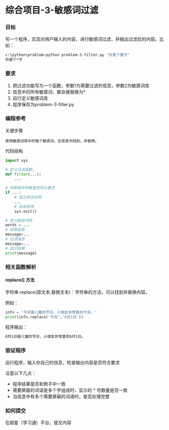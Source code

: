 # 综合项目-3-敏感词过滤

### 目标
写一个程序，实现对用户输入的内容，进行敏感词过滤，并输出过滤后的内容。比如：
```sh
c:\python\problem>python problem-3-filter.py "你是个傻子"
你是个*子
```

### 要求
1. 把过滤功能写为一个函数，参数1为需要过滤的信息，参数2为敏感词库
2. 信息中的所有敏感词，都会被替换为*
3. 自行定义敏感词库
4. 程序保存为problem-3-filter.py

### 编程参考
关键步骤
```
使用敏感词库中的每个敏感词，在信息中找到，并替换。
```
代码结构
```python
import sys

# 定义过滤函数。
def filter(...):
    ...

# 判断程序参数是否符合要求
if ...:
    # 显示用法说明
    ...
    # 结束程序
    sys.exit()

# 定义敏感词库
words = ...
# 获取信息
message=...
# 过滤信息
message=...
# 显示结果
print(message)
```

### 相关函数解析
#### replace() 方法
字符串.replace(原文本,替换文本)：字符串的方法，可以找到并替换内容。

例如：
```python
info = '今天是儿童的节日，小朋友非常喜欢今天。'
print(info.replace('今天','6月1日'))
```
程序输出：
```sh
6月1日是儿童的节日，小朋友非常喜欢6月1日。
```

### 验证程序
运行程序，输入你自己的信息，检查输出内容是否符合要求

注意以下几点：
- 程序结果是否和例子中一致
- 需要屏蔽的词语是多个字组成时，显示的 * 号数量是否一致
- 当信息中有多个需要屏蔽的词语时，是否处理完整


### 如何提交
在超星（学习通）平台，提交内容